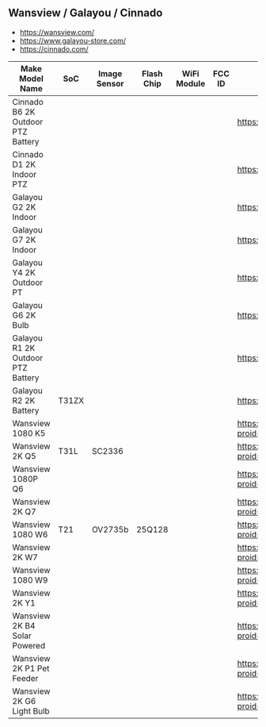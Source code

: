 Wansview / Galayou / Cinnado
----------------------------

- https://wansview.com/
- https://www.galayou-store.com/
- https://cinnado.com/

| Make Model Name                   | SoC   | Image Sensor | Flash Chip | WiFi Module | FCC ID | Link                                                               |
|-----------------------------------|-------|--------------|------------|-------------|--------|--------------------------------------------------------------------|
| Cinnado B6 2K Outdoor PTZ Battery |       |              |            |             |        | https://cinnado.com/b6                                             |
| Cinnado D1 2K Indoor PTZ          |       |              |            |             |        | https://cinnado.com/D1                                             |
| Galayou G2 2K Indoor              |       |              |            |             |        | https://www.galayou-store.com/g2                                   |
| Galayou G7 2K Indoor              |       |              |            |             |        | https://www.galayou-store.com/G7                                   |
| Galayou Y4 2K Outdoor PT          |       |              |            |             |        | https://www.galayou-store.com/y4                                   |
| Galayou G6 2K Bulb                |       |              |            |             |        | https://www.galayou-store.com/G6                                   |
| Galayou R1 2K Outdoor PTZ Battery |       |              |            |             |        | https://www.galayou-store.com/R1                                   |
| Galayou R2 2K Battery             | T31ZX |              |            |             |        | https://www.galayou-store.com/r2                                   |
| Wansview 1080 K5                  |       |              |            |             |        | https://wansview.com/cn/proinfo.aspx?proid=46&categoryid=4&aids=2  |
| Wansview 2K Q5                    | T31L  | SC2336       |            |             |        | https://wansview.com/cn/proinfo.aspx?proid=29&categoryid=4&aids=2  |
| Wansview 1080P Q6                 |       |              |            |             |        | https://wansview.com/cn/proinfo.aspx?proid=36&categoryid=4&aids=2  |
| Wansview 2K Q7                    |       |              |            |             |        | https://wansview.com/cn/proinfo.aspx?proid=51&categoryid=4&aids=2  |
| Wansview 1080 W6                  | T21   | OV2735b      | 25Q128     |             |        | https://wansview.com/cn/proinfo.aspx?proid=40&categoryid=1&aids=1  |
| Wansview 2K W7                    |       |              |            |             |        | https://wansview.com/cn/proinfo.aspx?proid=52&categoryid=1&aids=2  |
| Wansview 1080 W9                  |       |              |            |             |        | https://wansview.com/cn/proinfo.aspx?proid=43&categoryid=1&aids=2  |
| Wansview 2K Y1                    |       |              |            |             |        | https://wansview.com/cn/proinfo.aspx?proid=53&categoryid=1&aids=2  |
| Wansview 2K B4 Solar Powered      |       |              |            |             |        | https://wansview.com/cn/proinfo.aspx?proid=49&categoryid=13&aids=2 |
| Wansview 2K P1 Pet Feeder         |       |              |            |             |        | https://wansview.com/cn/proinfo.aspx?proid=50&categoryid=15        |
| Wansview 2K G6 Light Bulb         |       |              |            |             |        | https://wansview.com/cn/proinfo.aspx?proid=54&categoryid=16        |
